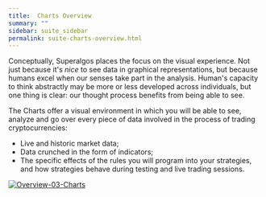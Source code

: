 ```yaml
---
title:  Charts Overview
summary: ""
sidebar: suite_sidebar
permalink: suite-charts-overview.html
---
```


Conceptually, Superalgos places the focus on the visual experience. Not just because it's *nice* to see data in graphical representations, but because humans excel when our senses take part in the analysis. Human's capacity to think abstractly may be more or less developed across individuals, but one thing is clear: our thought process benefits from being able to see.

The Charts offer a visual environment in which you will be able to see, analyze and go over every piece of data involved in the process of trading cryptocurrencies:

* Live and historic market data;
* Data crunched in the form of indicators;
* The specific effects of the rules you will program into your strategies, and how strategies behave during testing and live trading sessions.

[![Overview-03-Charts](https://user-images.githubusercontent.com/13994516/67267949-a79e3f00-f4b3-11e9-9c0b-0c4aecf2d37d.gif)](https://user-images.githubusercontent.com/13994516/67267949-a79e3f00-f4b3-11e9-9c0b-0c4aecf2d37d.gif)